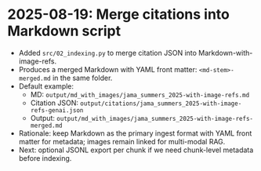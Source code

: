 # 2025-08-19: Merge citations into Markdown script

- Added `src/02_indexing.py` to merge citation JSON into Markdown-with-image-refs.
- Produces a merged Markdown with YAML front matter: `<md-stem>-merged.md` in the same folder.
- Default example:
  - MD: `output/md_with_images/jama_summers_2025-with-image-refs.md`
  - Citation JSON: `output/citations/jama_summers_2025-with-image-refs-genai.json`
  - Output: `output/md_with_images/jama_summers_2025-with-image-refs-merged.md`
- Rationale: keep Markdown as the primary ingest format with YAML front matter for metadata; images remain linked for multi-modal RAG.
- Next: optional JSONL export per chunk if we need chunk-level metadata before indexing.
